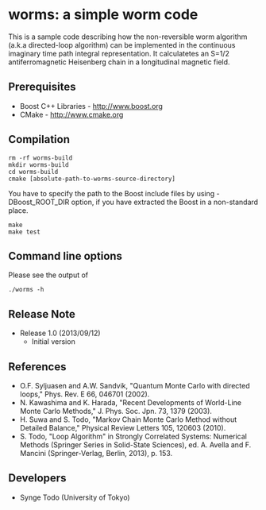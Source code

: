 worms: a simple worm code
==========================

This is a sample code describing how the non-reversible worm algorithm
(a.k.a directed-loop algorithm) can be implemented in the continuous
imaginary time path integral representation.  It calculatetes an S=1/2
antiferromagnetic Heisenberg chain in a longitudinal magnetic field.

## Prerequisites

 - Boost C++ Libraries - http://www.boost.org
 - CMake - http://www.cmake.org

## Compilation

    rm -rf worms-build
    mkdir worms-build
    cd worms-build
    cmake [absolute-path-to-worms-source-directory]

You have to specify the path to the Boost include files by using -DBoost_ROOT_DIR option, if you have extracted the Boost in a non-standard place.

    make
    make test

## Command line options

 Please see the output of

    ./worms -h

## Release Note

 - Release 1.0 (2013/09/12)
     * Initial version

## References

 - O.F. Syljuasen and A.W. Sandvik, "Quantum Monte Carlo with directed loops," Phys. Rev. E 66, 046701 (2002).
 - N. Kawashima and K. Harada, "Recent Developments of World-Line Monte Carlo Methods," J. Phys. Soc. Jpn. 73, 1379 (2003).
 - H. Suwa and S. Todo, "Markov Chain Monte Carlo Method without Detailed Balance," Physical Review Letters 105, 120603 (2010).
 - S. Todo, "Loop Algorithm" in Strongly Correlated Systems: Numerical Methods (Springer Series in Solid-State Sciences), ed. A. Avella and F. Mancini (Springer-Verlag, Berlin, 2013), p. 153.

## Developers

 - Synge Todo (University of Tokyo)
